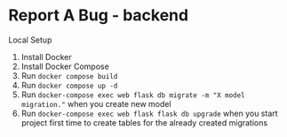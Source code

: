 # Report A Bug - backend

Local Setup

1. Install Docker
2. Install Docker Compose
3. Run `docker compose build`
4. Run `docker compose up -d`
5. Run `docker-compose exec web flask db migrate -m "X model migration."` when you create new model
6. Run `docker-compose exec web flask flask db upgrade` when you start project first time to create tables for the already created migrations
